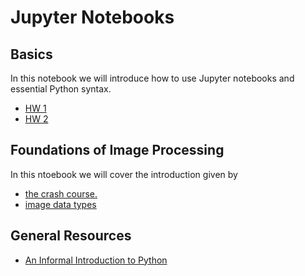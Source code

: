 # Jupyter Notebooks

## Basics


In this notebook we will introduce how to use Jupyter notebooks and essential Python syntax.
- [HW 1](https://github.com/lilyleic/Human-Lens/blob/f017a078c2b6686aa1a2eaff9bde1578f825d558/scripts/hw01.ipynb)
- [HW 2](https://github.com/lilyleic/Human-Lens/blob/f017a078c2b6686aa1a2eaff9bde1578f825d558/scripts/hw02(1).ipynb)


## Foundations of Image Processing

In this ntoebook we will cover the introduction given by 
- [the crash course.](https://scikit-image.org/docs/0.19.x/user_guide/numpy_images.html) 
- [image data types](https://scikit-image.org/docs/0.19.x/user_guide/data_types.html)

## General Resources
- [An Informal Introduction to Python](https://docs.python.org/3/tutorial/introduction.html)
